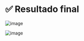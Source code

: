 # ✅ Resultado final

![image](https://github.com/user-attachments/assets/e8e6931b-8879-4fb5-8399-b3c268746757)

![image](https://github.com/user-attachments/assets/75e79066-9808-4870-b3cb-d37137c77884)
